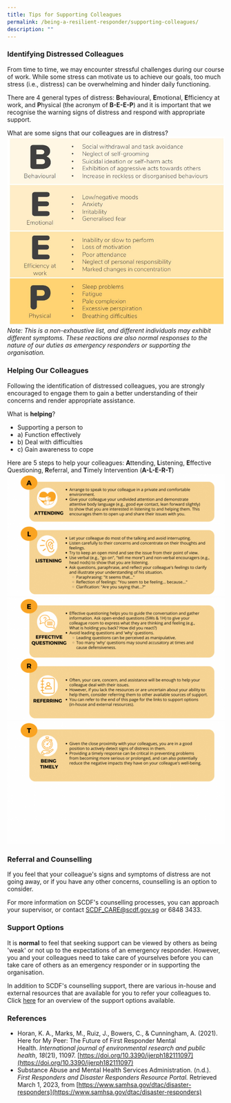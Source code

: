 ```yaml
---
title: Tips for Supporting Colleagues
permalink: /being-a-resilient-responder/supporting-colleagues/
description: ""
---
```

### Identifying Distressed Colleagues
From time to time, we may encounter stressful challenges during our course of work. While some stress can motivate us to achieve our goals, too much stress (i.e., distress) can be overwhelming and hinder daily functioning.

There are 4 general types of distress: **B**ehavioural, **E**motional, **E**fficiency at work, and **P**hysical (the acronym of **B-E-E-P**) and it is important that we recognise the warning signs of distress and respond with appropriate support.

What are some signs that our colleagues are in distress?
![](/images/BEEP.jpg)
*Note: This is a non-exhaustive list, and different individuals may exhibit different symptoms. These reactions are also normal responses to the nature of our duties as emergency responders or supporting the organisation.*

### Helping Our Colleagues
Following the identification of distressed colleagues, you are strongly encouraged to engage them to gain a better understanding of their concerns and render appropriate assistance.

What is **helping**?
* Supporting a person to
* a) Function effectively
* b) Deal with difficulties
* c) Gain awareness to cope

Here are 5 steps to help your colleagues: **A**ttending, **L**istening, **E**ffective Questioning, **R**eferral, and **T**imely Intervention (**A-L-E-R-T**)
![](/images/tips%20alert%201(1).png)![](/images/tips%20alert%201%20(2).png)![](/images/tips%20alert%201%20(3).png)

### Referral and Counselling
If you feel that your colleague's signs and symptoms of distress are not going away, or if you have any other concerns, counselling is an option to consider. 

For more information on SCDF's counselling processes, you can approach your supervisor, or contact SCDF_CARE@scdf.gov.sg or 6848 3433.

### Support Options
It is **normal** to feel that seeking support can be viewed by others as being 'weak' or not up to the expectations of an emergency responder. However, you and your colleagues need to take care of yourselves before you can take care of others as an emergency responder or in supporting the organisation.

In addition to SCDF's counselling support, there are various in-house and external resources that are available for you to refer your colleagues to. Click [here](/support-options/) for an overview of the support options available.

### References
* Horan, K. A., Marks, M., Ruiz, J., Bowers, C., & Cunningham, A. (2021). Here for My Peer: The Future of First Responder Mental Health. _International journal of environmental research and public health_, _18_(21), 11097. [https://doi.org/10.3390/ijerph182111097](https://doi.org/10.3390/ijerph182111097)
* Substance Abuse and Mental Health Services Administration. (n.d.). _First Responders and Disaster Responders Resource Portal._ Retrieved March 1, 2023, from [https://www.samhsa.gov/dtac/disaster-responders](https://www.samhsa.gov/dtac/disaster-responders)